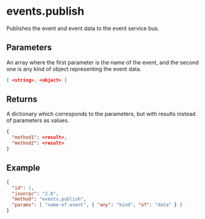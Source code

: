 # events.publish

Publishes the event and event data to the event service bus.

## Parameters

An array where the first parameter is the name of the event, and the second one is any kind of object representing the event data.

```JSON
[ <string>, <object> ]
```

## Returns

A dictionary which corresponds to the parameters, but with results instead of parameters as values.

```JSON
{
  "method1": <result>,
  "method2": <result>
}
```

## Example
```JSON
{
  "id": 1,
  "jsonrpc": "2.0",
  "method": "events.publish",
  "params": [ "name-of-event", { "any": "kind", "of": "data" } ]
}
```